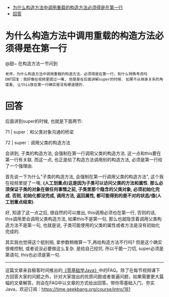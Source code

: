 - [为什么构造方法中调用重载的构造方法必须得是在第一行](#%e4%b8%ba%e4%bb%80%e4%b9%88%e6%9e%84%e9%80%a0%e6%96%b9%e6%b3%95%e4%b8%ad%e8%b0%83%e7%94%a8%e9%87%8d%e8%bd%bd%e7%9a%84%e6%9e%84%e9%80%a0%e6%96%b9%e6%b3%95%e5%bf%85%e9%a1%bb%e5%be%97%e6%98%af%e5%9c%a8%e7%ac%ac%e4%b8%80%e8%a1%8c)
- [回答](#%e5%9b%9e%e7%ad%94)

# 为什么构造方法中调用重载的构造方法必须得是在第一行

@甜~ 在构造方法一节问到

```
老师，为什么构造方法中调用重载的构造方法，必须得是在第一行，有什么特殊考虑吗
DNT回复：我好像在视频里提过一嘴, 但是是在后面讲解super的时候. 如果不从继承关系的角度看, 让this放在第一行确实是没有硬道理的. 
```

# 回答

后面讲到super的时候, 也就是下面两节:

71 | super：和父类对象沟通的桥梁

72 | super：调用父类的构造方法

会讲到, 子类的构造方法, 会强制在第一行调用父类的构造方法. 这一点和this要在第一行有关联. 而这一点, 也正是给了构造方法调用别的构造方法, 必须是第一行给了一个强理由. 

首先说一下为什么"子类的构造方法, 会强制在第一行调用父类的构造方法", 这个我在视频里提了一嘴, **(人工划重点)这是因为子类可以访问父类的方法和属性. 那么必须保证子类的对象在做任何事情之前, 子类里那个隐含的父类对象, 必须初始化完成. 否则, 初始化都没完成, 调用方法, 返回属性, 都可能得到的是不对的状态/值(人工划重点结束)**. 

好, 知道了这一点之后, 很自然的可以推出, this调用必须也在第一行, 否则的话, this调用里会调用父类构造方法, 如果this不是第一句, 那么也就隐含着调用父类构造方法不是第一句, 也就是说, 子类可能使用的父类的属性或者方法是没有初始化完成的. 

其实我也觉得这个挺别扭, 拿参数稍微算一下,再给构造方法不行吗? 但是这个确实很难控制, 或者说没必要做这么复杂. 是给自己挖坑. 所以干脆一刀切, super必须是第语句, this也必须是第一句. 

***

这篇文章来自极客时间推出的[《零基础学Java》](https://time.geekbang.org/course/intro/181)中的FAQ。除了在每节视频课下方回答大家的问题之外，针对大家提出的优质问题或者普遍问题，如果需要更大篇幅的文章解答，则会在FAQ中以文章的方式给出回答。带你零基础入门，夯实Java，欢迎订阅：https://time.geekbang.org/course/intro/181


